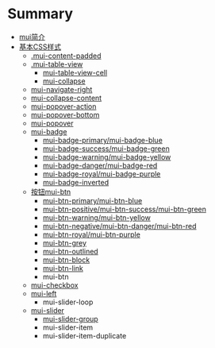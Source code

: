 # Summary

* [mui简介](README.md)
* [基本CSS样式](chapter1.md)
   * [.mui-content-padded](mui-content-padded.md)
   * [.mui-table-view](mui-table-view.md)
       * [mui-table-view-cell](mui-table-view-cell.md)
       * [mui-collapse](mui-collapse.md)
   * [mui-navigate-right](mui-navigate-right.md)
   * [mui-collapse-content](mui-collapse-content.md)
   * [mui-popover-action](mui-popover-action.md)
   * [mui-popover-bottom](mui-popover-bottom.md)
   * [mui-popover](mui-popover.md)
   * [mui-badge](mui-badge.md)
       * [mui-badge-primary/mui-badge-blue](mui-badge-primary.md)
       * [mui-badge-success/mui-badge-green](mui-badge-successmui-badge-green.md)
       * [mui-badge-warning/mui-badge-yellow](mui-badge-warningmui-badge-yellow.md)
       * [mui-badge-danger/mui-badge-red](mui-badge-dangermui-badge-red.md)
       * [mui-badge-royal/mui-badge-purple](mui-badge-royalmui-badge-purple.md)
       * [mui-badge-inverted](mui-badge-inverted.md)
   * [按钮mui-btn](mui-btn.md)
       * [mui-btn-primary/mui-btn-blue](mui-btn-primary.md)
       * [mui-btn-positive/mui-btn-success/mui-btn-green](mui-btn-positivemui-btn-successmui-btn-green.md)
       * [mui-btn-warning/mui-btn-yellow](mui-btn-warningmui-btn-yellow.md)
       * [mui-btn-negative/mui-btn-danger/mui-btn-red](mui-btn-negativemui-btn-dangermui-btn-red.md)
       * [mui-btn-royal/mui-btn-purple](mui-btn-royalmui-btn-purple.md)
       * [mui-btn-grey](mui-btn-grey.md)
       * [mui-btn-outlined](mui-btn-outlined.md)
       * [mui-btn-block](mui-btn-block.md)
       * [mui-btn-link](mui-btn-link.md)
       * mui-btn
   * [mui-checkbox](mui-checkbox.md)
   * [mui-left](mui-left.md)
       * mui-slider-loop
   * [mui-slider](mui-slider.md)
       * [mui-slider-group](mui-slider-group.md)
       * mui-slider-item
       * mui-slider-item-duplicate

